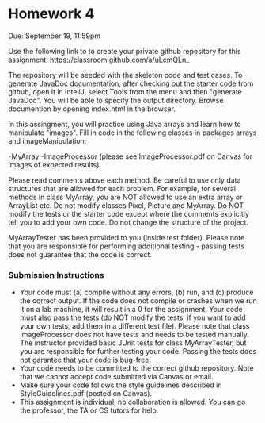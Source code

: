 # Homework 4
Due: September 19, 11:59pm

Use the following link to to create your private github repository for this assignment: 
https://classroom.github.com/a/uLcmQLn_

The repository will be seeded with the skeleton code and test cases. To generate JavaDoc documentation, after checking out the starter
code from github, open it in IntellJ, select Tools from the menu and then "generate JavaDoc". You will be able to specify the output directory.
Browse documention by opening index.html in the browser.

In this assingment, you will practice using Java arrays and learn how to manipulate "images". 
Fill in code in the following classes in packages arrays and imageManipulation:

-MyArray
-ImageProcessor (please see ImageProcessor.pdf on Canvas for images of expected results).

Please read comments above each method. Be careful to use only data structures that are allowed for each problem. For example, for several methods in class
MyArray, you are NOT allowed to use an extra array or ArrayList etc. Do not modify classes Pixel, Picture and MyArray. Do NOT modify the tests or the starter code except where the comments explicitly tell you to add your own code. Do not change the structure of the project.

MyArrayTester has been provided to you (inside test folder). Please note that you are responsible for performing additional testing - passing tests
does not guarantee that the code is correct.

### Submission Instructions

- Your code must (a) compile without any errors, (b) run, and (c) produce the correct output. If the code does not compile or crashes when we run it on a lab machine, it will result in a 0 for the assignment. 
  Your code must also pass the tests (do NOT modify the tests; if you want to add your own tests, add them in a different test file). Please note that class ImageProcessor does not have tests and needs to be tested manually. 
  The instructor provided basic JUnit tests for class MyArrayTester, but you are responsible for further testing your code. Passing the tests
  does not garantee that your code is bug-free!
- Your code needs to be committed to the correct github repository. Note that we cannot accept code submitted via Canvas or email. 
- Make sure your code follows the style guidelines described in StyleGuidelines.pdf (posted on Canvas). 
- This assignment is individual, no collaboration is allowed. You can go the professor, the TA or CS tutors for help.

